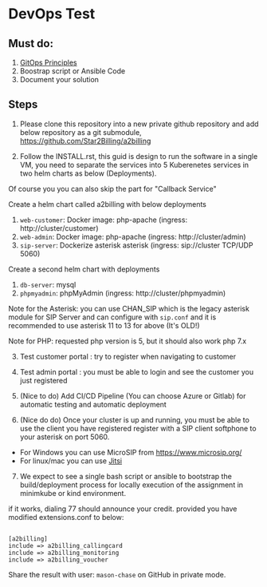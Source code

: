# DevOps Test

## Must do:

1. [GitOps Principles](https://en.wikipedia.org/wiki/DevOps#GitOps)
2. Boostrap script or Ansible Code
3. Document your solution

## Steps

1. Please clone this repository into a new private github repository and add below repository as a git submodule,
https://github.com/Star2Billing/a2billing


2. Follow the INSTALL.rst, this guid is design to run the software in a single VM,
you need to separate the services into 5 Kuberenetes services in two helm charts as below (Deployments).

Of course you you can also skip the part for "Callback Service"

Create a helm chart called a2billing with below deployments

1. `web-customer`: Docker image: php-apache (ingress: http://cluster/customer)
2. `web-admin`: Docker image: php-apache (ingress: http://cluster/admin)
3. `sip-server`: Dockerize asterisk asterisk (ingress:  sip://cluster TCP/UDP 5060)

Create a second helm chart with deployments
1. `db-server`: mysql 
2. `phpmyadmin`: phpMyAdmin (ingress: http://cluster/phpmyadmin)

Note for the Asterisk: you can use CHAN_SIP which is the legacy asterisk module for SIP Server and can configure with `sip.conf` 
and it is recommended to use asterisk 11 to 13 for above (It's OLD!)

Note for PHP: requested php version is 5, but it should also work php 7.x 

3. Test customer portal : try to register when navigating to customer 

4. Test admin portal : you must be able to login and see the customer you just registered

5. (Nice to do) Add CI/CD  Pipeline (You can choose Azure or Gitlab) for automatic testing and automatic deployment

6. (Nice do do) Once your cluster is up and running, you must be able to use the client you have registered
register with a SIP client softphone to your asterisk on port 5060.

- For Windows you can use MicroSIP from https://www.microsip.org/
- For linux/mac you can use [Jitsi](https://jitsi.org/downloads/)

7. We expect to see a single bash script or ansible to bootstrap the build/deployment process for locally execution of the assignment in
minimkube or kind environment.

if it works, dialing 77 should announce your credit. provided you have modified extensions.conf to below:

```

[a2billing]
include => a2billing_callingcard
include => a2billing_monitoring
include => a2billing_voucher

```

Share the result with user: `mason-chase` on GitHub in private mode.

